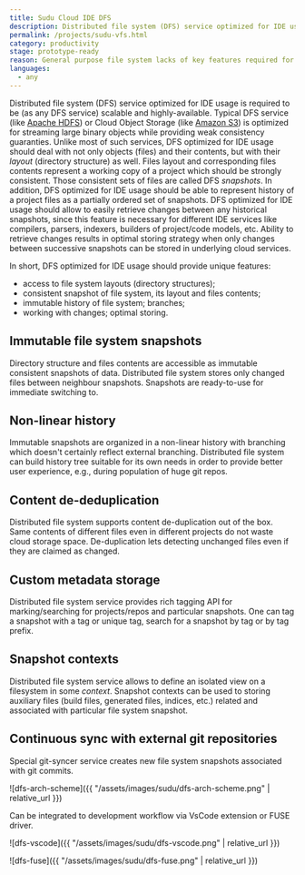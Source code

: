 ```yaml
---
title: Sudu Cloud IDE DFS
description: Distributed file system (DFS) service optimized for IDE usage
permalink: /projects/sudu-vfs.html
category: productivity
stage: prototype-ready
reason: General purpose file system lacks of key features required for next generation Cloud IDE  
languages:
  - any
---
```


Distributed file system (DFS) service optimized for IDE usage is required to be
(as any DFS service) scalable and highly-available. Typical DFS service (like
[Apache HDFS](https://hadoop.apache.org)) or Cloud Object Storage (like
[Amazon S3](https://aws.amazon.com/en/s3)) is optimized for streaming large
binary objects while providing weak consistency guaranties. Unlike most of
such services, DFS optimized for IDE usage should deal with not only objects
(files) and their contents, but with their _layout_ (directory structure) as
well. Files layout and corresponding files contents represent a working copy
of a project which should be strongly consistent. Those consistent sets of
files are called DFS _snapshots_. In addition, DFS optimized for IDE usage
should be able to represent history of a project files as a partially ordered
set of snapshots. DFS optimized for IDE usage should allow to easily retrieve
changes between any historical snapshots, since this feature is necessary for
different IDE services like compilers, parsers, indexers, builders of
project/code models, etc. Ability to retrieve changes results in optimal
storing strategy when only changes between successive snapshots can be stored
in underlying cloud services.

In short, DFS optimized for IDE usage should provide unique features:
- access to file system layouts (directory structures);
- consistent snapshot of file system, its layout and files contents;
- immutable history of file system; branches;
- working with changes; optimal storing.

## Immutable file system snapshots

Directory structure and files contents are accessible as immutable consistent
snapshots of data. Distributed file system stores only changed files between
neighbour snapshots. Snapshots are ready-to-use for immediate switching to.

## Non-linear history

Immutable snapshots are organized in a non-linear history with branching which
doesn't certainly reflect external branching. Distributed file system can build
history tree suitable for its own needs in order to provide better user experience,
e.g., during population of huge git repos.

## Content de-deduplication

Distributed file system supports content de-duplication out of the box. Same contents
of different files even in different projects do not waste cloud storage space.
De-duplication lets detecting unchanged files even if they are claimed as changed.

## Custom metadata storage

Distributed file system service provides rich tagging API for marking/searching for
projects/repos and particular snapshots. One can tag a snapshot with a tag or unique
tag, search for a snapshot by tag or by tag prefix.

## Snapshot contexts

Distributed file system service allows to define an isolated view on a filesystem in
some _context_. Snapshot contexts can be used to storing auxiliary files (build files,
generated files, indices, etc.) related and associated with particular file system snapshot.

## Continuous sync with external git repositories

Special git-syncer service creates new file system snapshots associated with git commits.

![dfs-arch-scheme]({{ "/assets/images/sudu/dfs-arch-scheme.png" | relative_url }})

Can be integrated to development workflow via VsCode extension or FUSE driver.

![dfs-vscode]({{ "/assets/images/sudu/dfs-vscode.png" | relative_url }})

![dfs-fuse]({{ "/assets/images/sudu/dfs-fuse.png" | relative_url }})


